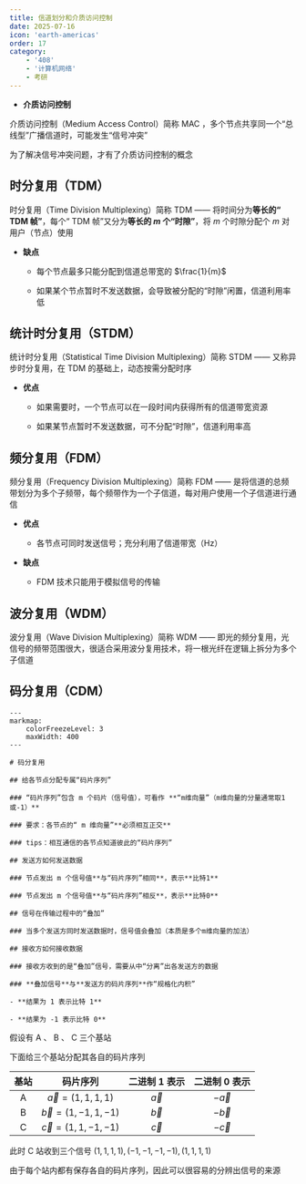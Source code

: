 ```yaml
---
title: 信道划分和介质访问控制
date: 2025-07-16
icon: 'earth-americas'
order: 17
category: 
    - '408'
    - '计算机网络'
    - 考研
---
```


- **介质访问控制**

介质访问控制（Medium Access Control）简称 MAC ，多个节点共享同一个“总线型”广播信道时，可能发生“信号冲突”

为了解决信号冲突问题，才有了介质访问控制的概念

## 时分复用（TDM）

时分复用（Time Division Multiplexing）简称 TDM —— 将时间分为**等长的“ TDM 帧”**，每个“ TDM 帧”又分为**等长的 $m$ 个“时隙”**，将 $m$ 个时隙分配个 $m$ 对用户（节点）使用

- **缺点**

    - 每个节点最多只能分配到信道总带宽的 $\frac{1}{m}$

    - 如果某个节点暂时不发送数据，会导致被分配的“时隙”闲置，信道利用率低

## 统计时分复用（STDM）

统计时分复用（Statistical Time Division Multiplexing）简称 STDM —— 又称异步时分复用，在 TDM 的基础上，动态按需分配时序

- **优点**

    - 如果需要时，一个节点可以在一段时间内获得所有的信道带宽资源

    - 如果某节点暂时不发送数据，可不分配“时隙”，信道利用率高

## 频分复用（FDM）

频分复用（Frequency Division Multiplexing）简称 FDM —— 是将信道的总频带划分为多个子频带，每个频带作为一个子信道，每对用户使用一个子信道进行通信

- **优点**

    - 各节点可同时发送信号；充分利用了信道带宽（Hz）

- **缺点**

    - FDM 技术只能用于模拟信号的传输

## 波分复用（WDM）

波分复用（Wave Division Multiplexing）简称 WDM —— 即光的频分复用，光信号的频带范围很大，很适合采用波分复用技术，将一根光纤在逻辑上拆分为多个子信道

## 码分复用（CDM）

```markmap
---
markmap:
    colorFreezeLevel: 3
    maxWidth: 400
---

# 码分复用

## 给各节点分配专属“码片序列”

### “码片序列”包含 m 个码片（信号值），可看作 **“m维向量”（m维向量的分量通常取1或-1）**

### 要求：各节点的“ m 维向量”**必须相互正交**

### tips：相互通信的各节点知道彼此的“码片序列”

## 发送方如何发送数据

### 节点发出 m 个信号值**与“码片序列”相同**，表示**比特1**

### 节点发出 m 个信号值**与“码片序列”相反**，表示**比特0**

## 信号在传输过程中的“叠加”

### 当多个发送方同时发送数据时，信号值会叠加（本质是多个m维向量的加法）

## 接收方如何接收数据

### 接收方收到的是“叠加”信号，需要从中“分离”出各发送方的数据

### **叠加信号**与**发送方的码片序列**作“规格化内积”

- **结果为 1 表示比特 1**

- **结果为 -1 表示比特 0**

```

假设有 A 、 B 、 C 三个基站

下面给三个基站分配其各自的码片序列

| 基站 | 码片序列 | 二进制 1 表示 | 二进制 0 表示 |
| :---: | :---: | :---: | :---: |
| A | $\vec{a} = (1, 1, 1,  1)$ | $\vec{a}$ | $-\vec{a}$ |
| B | $\vec{b} = (1, -1, 1, -1)$ | $\vec{b}$ | $-\vec{b}$ |
| C | $\vec{c} = (1, 1, -1, -1)$ | $\vec{c}$ | $-\vec{c}$ |
 
此时 C 站收到三个信号 $(1, 1, 1, 1), (-1, -1, -1, -1), (1, 1, 1, 1)$

由于每个站内都有保存各自的码片序列，因此可以很容易的分辨出信号的来源